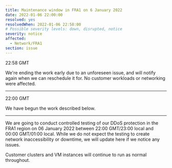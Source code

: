 ```yaml
---
title: Maintenance window in FRA1 on 6 January 2022
date: 2022-01-06 22:00:00
resolved: yes
resolvedWhen: 2022-01-06 22:58:00
# Possible severity levels: down, disrupted, notice
severity: notice
affected:
  - Network/FRA1
section: issue
---
```


22:58 GMT

We're ending the work early due to an unforeseen issue, and will notify again when we can reschedule it for. No customer workloads or networking were affected.

---

22:00 GMT

We have begun the work described below.

---

We are going to conduct controlled testing of our DDoS protection in the FRA1 region on 06 January 2022 between 22:00 GMT/23:00 local and 00:00 GMT/01:00 local. While we do not expect the testing to create network inaccessibility or downtime, we will update here if we notice any issues.

Customer clusters and VM instances will continue to run as normal throughout.
